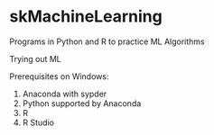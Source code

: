 # skMachineLearning

Programs in Python and R to practice ML Algorithms

Trying out ML

Prerequisites on Windows:
1. Anaconda with sypder
2. Python supported by Anaconda
3. R
4. R Studio